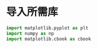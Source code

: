 # 导入所需库

```python
import matplotlib.pyplot as plt
import numpy as np
import matplotlib.cbook as cbook
```
